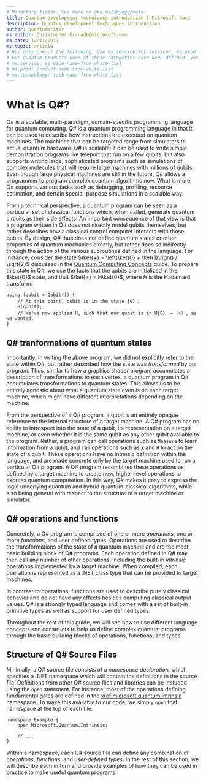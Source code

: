 ```yaml
---
# Mandatory fields. See more on aka.ms/skyeye/meta.
title: Quantum development techniques introduction | Microsoft Docs 
description: Quantum development techniques introduction
author: QuantumWriter
ms.author: Christopher.Granade@microsoft.com
ms.date: 12/11/2017
ms.topic: article
# Use only one of the following. Use ms.service for services, ms.prod for on-prem. Remove the # before the relevant field.
# For Quantum products none of these categories have been defined  yet.
# ms.service: service-name-from-white-list
# ms.prod: product-name-from-white-list
# ms.technology: tech-name-from-white-list
---
```


# What is Q#? #

Q# is a scalable, multi-paradigm, domain-specific programming language for quantum computing. Q# is a quantum programming language in that it can be used to describe how instructions are executed on quantum machines. The machines that can be targeted range from simulators to actual quantum hardware. Q# is scalable: it can be used to write simple demonstration programs like teleport that run on a few qubits, but also supports writing large, sophisticated programs such as simulations of complex molecules that will require large machines with millions of qubits. Even though large physical machines are still in the future, Q# allows a programmer to program complex quantum algorithms now. What is more, Q# supports various tasks such as debugging, profiling, resource estimation, and certain special-purpose simulations in a scalable way. 

From a technical perspective, a quantum program can be seen as a particular set of classical functions which, when called, generate quantum circuits as their side effects. An important consequence of that view is that a program written in Q# does not directly model qubits themselves, but rather describes how a classical control computer interacts with those qubits.
By design, Q# thus does not define quantum states or other properties of quantum mechanics directly, but rather does so indirectly through the action of the various subroutines defined in the language.
For instance, consider the state $\ket{+} = \left(\ket{0} + \ket{1}\right) / \sqrt{2}$ discussed in the [Quantum Computing Concepts](xref:microsoft.quantum.concepts.intro) guide.
To prepare this state in Q#, we use the facts that the qubits are initialized in the $\ket{0}$ state, and that $\ket{+} = H\ket{0}$, where $H$ is the Hadamard transform:

```qsharp
using (qubit = Qubit()) {
    // At this point, qubit is in the state |0〉.
    H(qubit);
    // We've now applied H, such that our qubit is in H|0〉 = |+〉, as we wanted.
}
```
## Q# tranformations of quantum states

Importantly, in writing the above program, we did not explicitly refer to the state within Q#, but rather described how the state was *transformed* by our program.
Thus, similar to how a graphics shader program accumulates a description of transformations to each vertex, a quantum program in Q# accumulates transformations to quantum states.
This allows us to be entirely agnostic about what a quantum state even *is* on each target machine, which might have different interpretations depending on the machine. 

From the perspective of a Q# program, a qubit is an entirely opaque reference to the internal structure of a target machine.
A Q# program has no ability to introspect into the state of a qubit, its representation on a target machine, or even whether it is the same qubit as any other qubit available to the program.
Rather, a program can call operations such as `Measure` to learn information from a qubit, and call operations such as `X` and `H` to act on the state of a qubit.
These operations have no intrinsic definition within the language, and are made concrete only by the target machine used to run a particular Q# program.
A Q# program recombines these operations as defined by a target machine to create new, higher-level operations to express quantum computation.
In this way, Q# makes it easy to express the logic underlying quantum and hybrid quantum-classical algorithms, while also being general with respect to the structure of a target machine or simulator.

## Q# operations and functions

Concretely, a Q# program is comprised of one or more *operations*, one or more *functions*, and user defined types. Operations are used to describe the transformations of the state of a quantum machine and are the most basic building block of Q# programs. 
Each operation defined in Q# may then call any number of other operations, including the built-in *intrinsic* operations implemented by a target machine.
When compiled, each operation is represented as a .NET class type that can be provided to target machines.

In contrast to operations, functions are used to describe purely classical behavior and do not have any effects besides computing classical output values. Q# is a strongly typed language and comes with a set of built-in primitive types as well as support for user defined types. 

Throughout the rest of this guide, we will see how to use different language concepts and constructs to help us define complex quantum programs through the basic building blocks of operations, functions, and types. 

## Structure of Q# Source Files

Minimally, a Q# source file consists of a *namespace declaration*, which specifies a .NET namespace which will contain the definitions in the source file.
Definitions from other Q# source files and libraries can be included using the `open` statement.
For instance, most of the operations defining fundamental gates are defined in the <xref:microsoft.quantum.intrinsic> namespace.
To make this available to our code, we simply `open` that namespace at the top of each file:

```qsharp
namespace Example {
    open Microsoft.Quantum.Intrinsic;

    // ...
}
```

Within a namespace, each Q# source file can define any combination of *operations*, *functions*, and *user-defined types*.
In the rest of this section, we will describe each in turn and provide examples of how they can be used in practice to make useful quantum programs.
